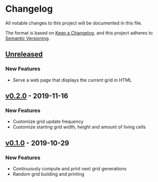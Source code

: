 # Changelog

All notable changes to this project will be documented in this file.

The format is based on [Keep a Changelog](https://keepachangelog.com/en/1.0.0/),
and this project adheres to [Semantic Versioning](https://semver.org/spec/v2.0.0.html).

## [Unreleased]

### New Features

- Serve a web page that displays the current grid in HTML

## [v0.2.0] - 2019-11-16

### New Features

- Customize grid update frequency
- Customize starting grid width, height and amount of living cells

## [v0.1.0] - 2019-10-29

### New Features

- Continuously compute and print next grid generations
- Random grid building and printing

[Unreleased]: https://github.com/splo/life/compare/v0.2.0...HEAD
[v0.2.0]: https://github.com/splo/life/compare/v0.1.0...v0.2.0
[v0.1.0]: https://github.com/splo/life/commits/v0.1.0
